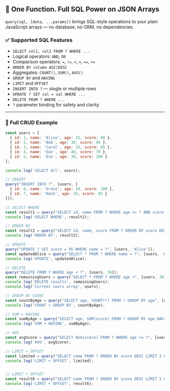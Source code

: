 ## 🚀 One Function. Full SQL Power on JSON Arrays

`query(sql, [data, ...params])` brings SQL-style operations to your plain JavaScript arrays — no database, no ORM, no dependencies.

### ✅ Supported SQL Features

- `SELECT col1, col2 FROM ? WHERE ...`
- Logical operators: `AND`, `OR`
- Comparison operators: `=`, `!=`, `<`, `>`, `<=`, `>=`
- `ORDER BY column ASC|DESC`
- Aggregates: `COUNT()`, `SUM()`, `AVG()`
- `GROUP BY` and `HAVING`
- `LIMIT` and `OFFSET`
- `INSERT INTO ?` — single or multiple rows
- `UPDATE ? SET col = val WHERE ...`
- `DELETE FROM ? WHERE ...`
- `?` parameter binding for safety and clarity

---

### 🧪 Full CRUD Example

```js
const users = [
  { id: 1, name: 'Alice', age: 25, score: 80 },
  { id: 2, name: 'Bob', age: 30, score: 90 },
  { id: 3, name: 'Carol', age: 35, score: 85 },
  { id: 4, name: 'Dan', age: 40, score: 70 },
  { id: 5, name: 'Eve', age: 30, score: 100 }
];

console.log('SELECT All', users);

// INSERT
query("INSERT INTO ?", [users, [
  { id: 6, name: 'Grace', age: 28, score: 100 },
  { id: 7, name: 'Hank', age: 33, score: 85 }
]]);

// SELECT WHERE
const result1 = query("SELECT id, name FROM ? WHERE age >= ? AND score < ?", [users, 30, 90]);
console.log('SELECT WHERE', result1);

// ORDER BY
const result2 = query("SELECT id, name, score FROM ? ORDER BY score DESC", [users]);
console.log('ORDER BY', result2);

// UPDATE
query("UPDATE ? SET score = 95 WHERE name = ?", [users, 'Alice']);
const updatedAlice = query("SELECT * FROM ? WHERE name = ?", [users, 'Alice'])[0];
console.log('UPDATE', updatedAlice);

// DELETE
query("DELETE FROM ? WHERE age < ?", [users, 30]);
const remainingUsers = query("SELECT * FROM ? WHERE age >", [users, 30]);
console.log('DELETE results', remainingUsers);
console.log('Current users array', users);

// GROUP BY COUNT
const countByAge = query("SELECT age, COUNT(*) FROM ? GROUP BY age", [users]);
console.log('COUNT + GROUP BY', countByAge);

// SUM + HAVING
const sumByAge = query("SELECT age, SUM(score) FROM ? GROUP BY age HAVING age >= 30", [users]);
console.log('SUM + HAVING', sumByAge);

// AVG
const avgScore = query("SELECT AVG(score) FROM ? WHERE age >= ?", [users, 30]);
console.log('AVG', avgScore);

// LIMIT + OFFSET
const limited = query("SELECT name FROM ? ORDER BY score DESC LIMIT 2 OFFSET 1", [users]);
console.log('LIMIT + OFFSET', limited);


// LIMIT + OFFSET
const result6 = query("SELECT name FROM ? ORDER BY score DESC LIMIT 2 OFFSET 1", [users]);
console.log('LIMIT + OFFSET', result6);

